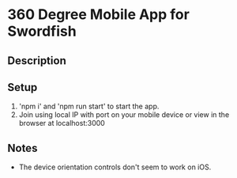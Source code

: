 # 360 Degree Mobile App for Swordfish

## Description

## Setup

1. 'npm i' and 'npm run start' to start the app.
2. Join using local IP with port on your mobile device or view in the browser at localhost:3000

## Notes
- The device orientation controls don't seem to work on iOS. 